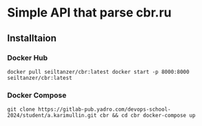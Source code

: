 # Simple API that parse cbr.ru

## Installtaion
### Docker Hub
`
docker pull seiltanzer/cbr:latest
docker start -p 8000:8000 seiltanzer/cbr:latest
`

### Docker Compose 
`
git clone https://gitlab-pub.yadro.com/devops-school-2024/student/a.karimullin.git cbr && cd cbr
docker-compose up
`
